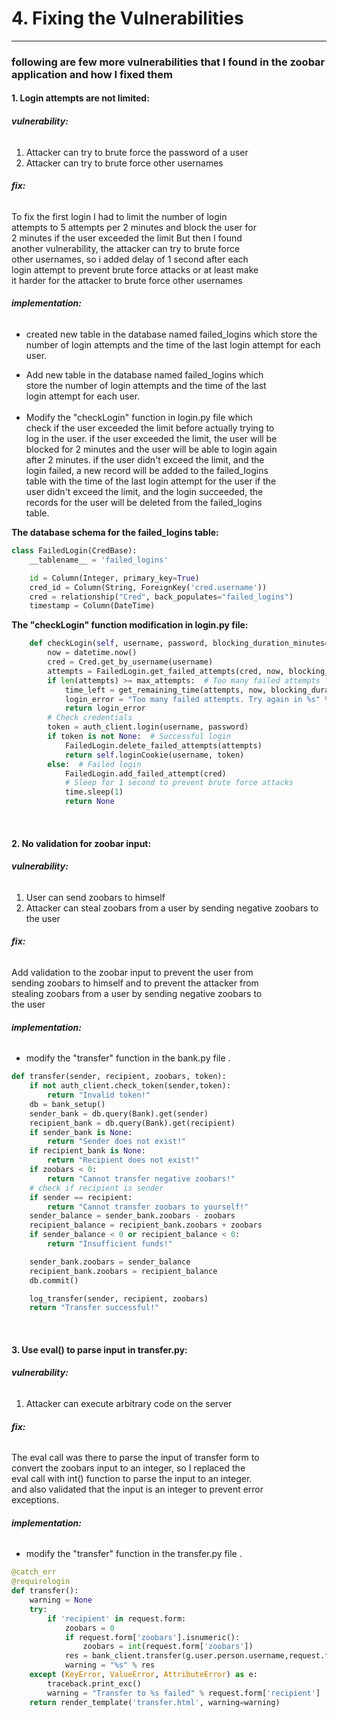 # 4. Fixing the Vulnerabilities
___
### following are few more vulnerabilities that I found in the zoobar application and how I fixed them

#### 1. Login attempts are not limited:
###### **vulnerability:**
1. Attacker can try to brute force the password of a user
2. Attacker can try to brute force other usernames
###### **fix:** 
<p style="width: 80%; ">
To fix the first login I had to limit the number of login attempts to 5 attempts per 2 minutes and block the user for 2 minutes if the user exceeded the limit
But then I found another vulnerability, the attacker can try to brute force other usernames, so i added delay of 1 second after each login attempt to prevent brute force attacks or at least make it harder for the attacker to brute force other usernames
</p>

###### **implementation:**
* created new table in the database named failed_logins which store the number of login attempts and the time of the last login attempt for each user.
<ul style="width: 80%; ">
  <li>
Add new table in the database named failed_logins which store the number of login attempts and the time of the last login attempt for each user.
  </li>
  <br>
  <li>
  Modify the "checkLogin" function in login.py file which check if the user exceeded the limit before actually trying to log in the user.
  if the user exceeded the limit, the user will be blocked for 2 minutes and the user will be able to login again after 2 minutes.
  if the user didn't exceed the limit, and the login failed, a new record will be added to the failed_logins table with the time of the 
  last login attempt for the user 
  if the user didn't exceed the limit, and the login succeeded, the records for the user will be deleted from the failed_logins table.
  </li>
</ul>

**The database schema for the failed_logins table:**
```python
class FailedLogin(CredBase):
    __tablename__ = 'failed_logins'

    id = Column(Integer, primary_key=True)
    cred_id = Column(String, ForeignKey('cred.username'))
    cred = relationship("Cred", back_populates="failed_logins")
    timestamp = Column(DateTime)
```
**The "checkLogin" function modification in login.py file:**
```python
    def checkLogin(self, username, password, blocking_duration_minutes=2, max_attempts=5):
        now = datetime.now()
        cred = Cred.get_by_username(username)
        attempts = FailedLogin.get_failed_attempts(cred, now, blocking_duration_minutes)
        if len(attempts) >= max_attempts:  # Too many failed attempts
            time_left = get_remaining_time(attempts, now, blocking_duration_minutes)
            login_error = "Too many failed attempts. Try again in %s" % time_left
            return login_error
        # Check credentials
        token = auth_client.login(username, password)
        if token is not None:  # Successful login
            FailedLogin.delete_failed_attempts(attempts)
            return self.loginCookie(username, token)
        else:  # Failed login
            FailedLogin.add_failed_attempt(cred)
            # Sleep for 1 second to prevent brute force attacks
            time.sleep(1) 
            return None
```

<br>

#### 2. No validation for zoobar input:
###### **vulnerability:**
1. User can send zoobars to himself
2. Attacker can steal zoobars from a user by sending negative zoobars to the user
###### **fix:**
<p style="width: 80%; ">
Add validation to the zoobar input to prevent the user from sending zoobars to himself and to prevent the attacker from stealing zoobars from a user by sending negative zoobars to the user
</p>

###### **implementation:**
* modify the "transfer" function in the bank.py file .
```python
def transfer(sender, recipient, zoobars, token):
    if not auth_client.check_token(sender,token):
        return "Invalid token!"
    db = bank_setup()
    sender_bank = db.query(Bank).get(sender)
    recipient_bank = db.query(Bank).get(recipient)
    if sender_bank is None:
        return "Sender does not exist!"
    if recipient_bank is None:
        return "Recipient does not exist!"
    if zoobars < 0:
        return "Cannot transfer negative zoobars!"
    # check if recipient is sender
    if sender == recipient:
        return "Cannot transfer zoobars to yourself!"
    sender_balance = sender_bank.zoobars - zoobars
    recipient_balance = recipient_bank.zoobars + zoobars
    if sender_balance < 0 or recipient_balance < 0:
        return "Insufficient funds!"

    sender_bank.zoobars = sender_balance
    recipient_bank.zoobars = recipient_balance
    db.commit()

    log_transfer(sender, recipient, zoobars)
    return "Transfer successful!"
```

<br>

#### 3. Use eval() to parse input in transfer.py:
###### **vulnerability:**
1. Attacker can execute arbitrary code on the server

###### **fix:**
<p style="width: 80%; ">
The eval call was there to parse the input of transfer form to convert the zoobars input to an integer, so I replaced the eval call with int() function to parse the input to an integer. 
and also validated that the input is an integer to prevent error exceptions.
</p>

###### **implementation:**
* modify the "transfer" function in the transfer.py file .
```python
@catch_err
@requirelogin
def transfer():
    warning = None
    try:
        if 'recipient' in request.form:
            zoobars = 0
            if request.form['zoobars'].isnumeric():
                zoobars = int(request.form['zoobars'])
            res = bank_client.transfer(g.user.person.username,request.form['recipient'], zoobars, g.user.token)
            warning = "%s" % res
    except (KeyError, ValueError, AttributeError) as e:
        traceback.print_exc()
        warning = "Transfer to %s failed" % request.form['recipient']
    return render_template('transfer.html', warning=warning)

```
